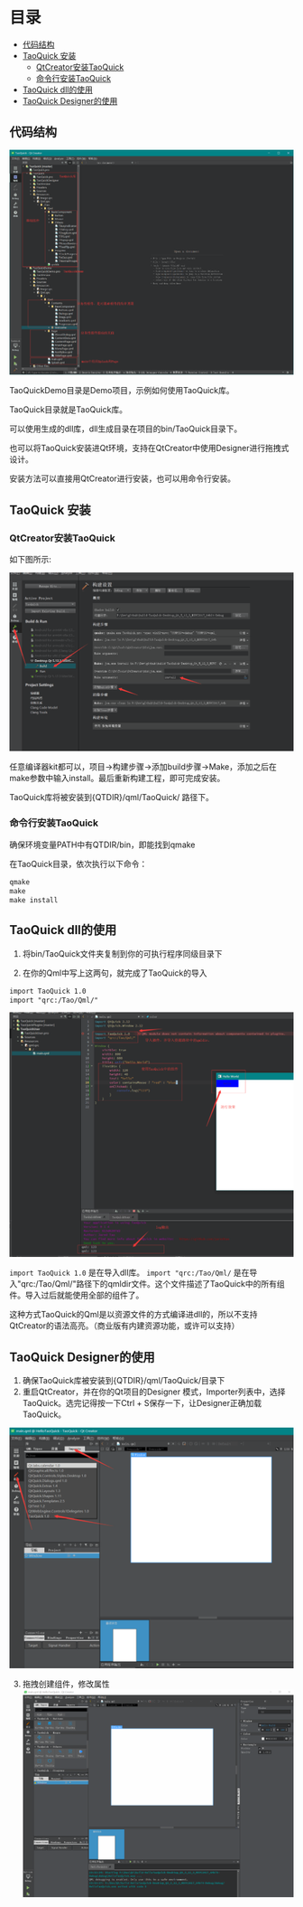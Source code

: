 # 目录
- [代码结构](#%E4%BB%A3%E7%A0%81%E7%BB%93%E6%9E%84)
- [TaoQuick 安装](#taoquick-%E5%AE%89%E8%A3%85)
  - [QtCreator安装TaoQuick](#qtcreator%E5%AE%89%E8%A3%85taoquick)
  - [命令行安装TaoQuick](#%E5%91%BD%E4%BB%A4%E8%A1%8C%E5%AE%89%E8%A3%85taoquick)
- [TaoQuick dll的使用](#taoquick-dll%E7%9A%84%E4%BD%BF%E7%94%A8)
- [TaoQuick Designer的使用](#taoquick-designer%E7%9A%84%E4%BD%BF%E7%94%A8)

## 代码结构

![](Preview/Struct.png)

TaoQuickDemo目录是Demo项目，示例如何使用TaoQuick库。

TaoQuick目录就是TaoQuick库。

可以使用生成的dll库，dll生成目录在项目的bin/TaoQuick目录下。

也可以将TaoQuick安装进Qt环境，支持在QtCreator中使用Designer进行拖拽式设计。

安装方法可以直接用QtCreator进行安装，也可以用命令行安装。

## TaoQuick 安装

### QtCreator安装TaoQuick

如下图所示:

![](Preview/QtCreator-install.png)

任意编译器kit都可以，项目->构建步骤->添加build步骤->Make，添加之后在make参数中输入install。最后重新构建工程，即可完成安装。

TaoQuick库将被安装到{QTDIR}/qml/TaoQuick/ 路径下。

### 命令行安装TaoQuick

确保环境变量PATH中有QTDIR/bin，即能找到qmake

在TaoQuick目录，依次执行以下命令：

```
qmake
make
make install

```

## TaoQuick dll的使用

1. 将bin/TaoQuick文件夹复制到你的可执行程序同级目录下

2. 在你的Qml中写上这两句，就完成了TaoQuick的导入
```
import TaoQuick 1.0
import "qrc:/Tao/Qml/"
```

![](Preview/TaoQuick-use.png)

`import TaoQuick 1.0` 是在导入dll库。
`import "qrc:/Tao/Qml/` 是在导入"qrc:/Tao/Qml/"路径下的qmldir文件。这个文件描述了TaoQuick中的所有组件。导入过后就能使用全部的组件了。

这种方式TaoQuick的Qml是以资源文件的方式编译进dll的，所以不支持QtCreator的语法高亮。（商业版有内建资源功能，或许可以支持）

## TaoQuick Designer的使用

1. 确保TaoQuick库被安装到{QTDIR}/qml/TaoQuick/目录下
2. 重启QtCreator，并在你的Qt项目的Designer 模式，Importer列表中，选择TaoQuick。选完记得按一下Ctrl + S保存一下，让Designer正确加载TaoQuick。

![](Preview/Import.png)

3. 拖拽创建组件，修改属性
![](Preview/Drag.gif)
